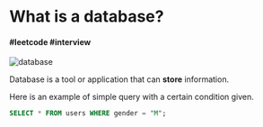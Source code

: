 # What is a database?

#### #leetcode #interview

![database](/posts/database.png)

Database is a tool or application that can **store** information.

Here is an example of simple query with a certain condition given.

```sql
SELECT * FROM users WHERE gender = "M";
```
